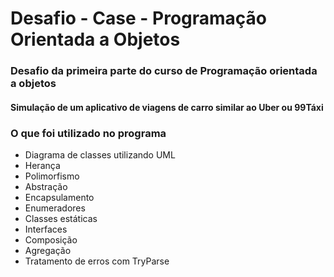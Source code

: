 # Desafio - Case - Programação Orientada a Objetos
### Desafio da primeira parte do curso de Programação orientada a objetos
#### Simulação de um aplicativo de viagens de carro similar ao Uber ou 99Táxi

### O que foi utilizado no programa
- Diagrama de classes utilizando UML
- Herança
- Polimorfismo
- Abstração
- Encapsulamento
- Enumeradores
- Classes estáticas
- Interfaces
- Composição
- Agregação
- Tratamento de erros com TryParse
